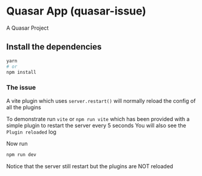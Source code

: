 # Quasar App (quasar-issue)

A Quasar Project

## Install the dependencies
```bash
yarn
# or
npm install
```

### The issue

A vite plugin which uses `server.restart()` will normally reload the config of all the plugins

To demonstrate run `vite` or `npm run vite` which has been provided with a simple plugin to restart the server every 5 seconds
You will also see the `Plugin reloaded` log

Now run
```bash
npm run dev
```

Notice that the server still restart but the plugins are NOT reloaded

